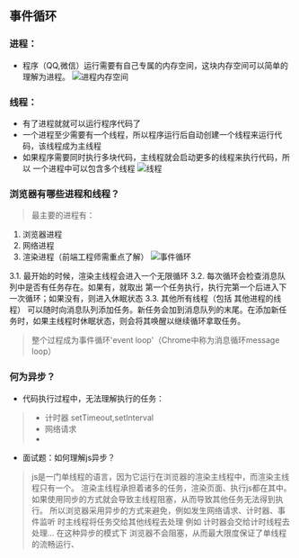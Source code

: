 ## 事件循环
### 进程：
+ 程序（QQ,微信）运行需要有自己专属的内存空间，这块内存空间可以简单的理解为进程。
![进程内存空间](/assets/进程内存空间.png)

### 线程：
+ 有了进程就就可以运行程序代码了
+ 一个进程至少需要有一个线程，所以程序运行后自动创建一个线程来运行代码，该线程成为主线程
+ 如果程序需要同时执行多块代码，主线程就会启动更多的线程来执行代码，所以 一个进程中可以包含多个线程
![线程](/assets/线程.png)

### 浏览器有哪些进程和线程？
> 最主要的进程有：
1. 浏览器进程
2. 网络进程
3. 渲染进程（前端工程师需重点了解）
 ![事件循环](/assets/事件循环.png)

 3.1. 最开始的时候，渲染主线程会进入一个无限循环
 3.2. 每次循环会检查消息队列中是否有任务存在。如果有，就取出 第一个任务执行，执行完第一个后进入下一次循环；如果没有，则进入休眠状态
 3.3. 其他所有线程（包括 其他进程的线程） 可以随时向消息队列添加任务。新任务会加到消息队列的末尾。在添加新任务时，如果主线程时休眠状态，则会将其唤醒以继续循环拿取任务。
 > 整个过程成为事件循环'event loop'（Chrome中称为消息循环message loop）

 ### 何为异步？
 + 代码执行过程中，无法理解执行的任务：
 > + 计时器 setTimeout,setInterval
 > + 网络请求
 > +  

 + 面试题：如何理解js异步？
 > js是一门单线程的语言，因为它运行在浏览器的渲染主线程中，而渲染主线程只有一个。
 渲染主线程承担着诸多的任务，渲染页面、执行js都在其中。
 如果使用同步的方式就会导致主线程阻塞，从而导致其他任务无法得到执行。
 所以浏览器采用异步的方式来避免，例如发生网络请求、计时器、事件监听 时主线程将任务交给其他线程去处理 例如 计时器会交给计时线程去处理...
 在这种异步的模式下 浏览器不会阻塞，从而最大限度保证了单线程的流畅运行、

 